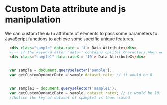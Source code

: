 # Custom Data attribute and js manipulation

We can custom the `data` attribute of elements to pass some parameters to JavaScript functions to achieve some specific unique features.


```html
  <div class="sample" data-rate = '8'> Data Attribute</div>
  <!-- if the keyword after 'data-' contains cplital Characters.When we acquire it's value we will lower case it's keyword-->
  <div class="sample1" data-rateX = '10'> Data AttributeX</div>
  

```

```javascript
  var sample = document.queryselector('sample');
  var getCustomDynamicDate = sample.dataset.rate; // it would be 8


  var sample1 = document.queryselector('sample1');
  var getCustomDynamicDate = sample1.dataset.ratex; // it would be 10. 
  //Notice the key of dataset of spample1 is lower-cased

```